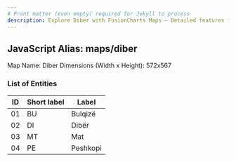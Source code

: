 ```yaml
---
# Front matter (even empty) required for Jekyll to process
description: Explore Diber with FusionCharts Maps – Detailed features for seamless integration. Try now & enhance your data visualization today! 
---
```


## JavaScript Alias: maps/diber

Map Name: Diber
Dimensions (Width x Height): 572x567





### List of Entities

ID | Short label | Label
---|---|---|
01|BU|Bulqizë
02|DI|Dibër
03|MT|Mat
04|PE|Peshkopi

